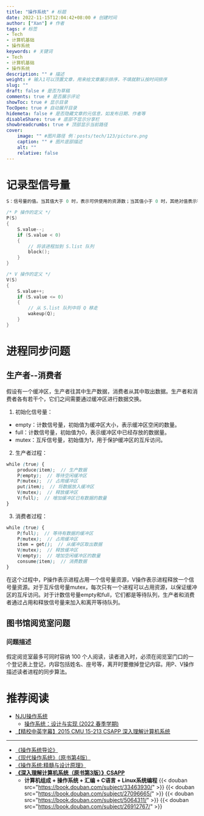 ```yaml
---
title: "操作系统" # 标题
date: 2022-11-15T12:04:42+08:00 # 创建时间
author: ["Xan"] # 作者
tags: # 标签
- Tech
- 计算机基础
- 操作系统
keywords: # 关键词
- Tech
- 计算机基础
- 操作系统
description: "" # 描述
weight: # 输入1可以顶置文章，用来给文章展示排序，不填就默认按时间排序
slug: ""
draft: false # 是否为草稿
comments: true # 是否展示评论
showToc: true # 显示目录
TocOpen: true # 自动展开目录
hidemeta: false # 是否隐藏文章的元信息，如发布日期、作者等
disableShare: true # 底部不显示分享栏
showbreadcrumbs: true # 顶部显示当前路径
cover:
    image: "" #图片路径 例：posts/tech/123/picture.png
    caption: "" # 图片底部描述
    alt: ""
    relative: false
---
```


# 记录型信号量
```cpp
S：信号量的值。当其值大于 0 时，表示可供使用的资源数；当其值小于 0 时，其绝对值表示等待使用该资源的进程数

/* P 操作的定义 */
P(S)
{
	S.value--;
	if (S.value < 0) 
	{
		// 将该进程加到 S.list 队列
		block();
	}
}

/* V 操作的定义 */
V(S)
{
	S.value++;
	if (S.value <= 0)
	{
		// 从 S.list 队列中将 Q 移走
		wakeup(Q);
	}
}
```
# 进程同步问题
## 生产者--消费者
假设有一个缓冲区，生产者往其中生产数据，消费者从其中取出数据。生产者和消费者各有若干个，它们之间需要通过缓冲区进行数据交换。

1.  初始化信号量：

-   empty：计数信号量，初始值为缓冲区大小，表示缓冲区空闲的数量。
-   full：计数信号量，初始值为0，表示缓冲区中已经存放的数据量。
-   mutex：互斥信号量，初始值为1，用于保护缓冲区的互斥访问。

2.  生产者过程：
```scss
while (true) {
    produce(item);  // 生产数据
    P(empty);  // 等待空闲缓冲区
    P(mutex);  // 占用缓冲区
    put(item);  // 将数据放入缓冲区
    V(mutex);  // 释放缓冲区
    V(full);  // 增加缓冲区已有数据的数量
}

```

3.  消费者过程：
```scss
while (true) {
    P(full);  // 等待有数据的缓冲区
    P(mutex);  // 占用缓冲区
    item = get();  // 从缓冲区取出数据
    V(mutex);  // 释放缓冲区
    V(empty);  // 增加空闲缓冲区的数量
    consume(item);  // 消费数据
}

```

在这个过程中，P操作表示进程占用一个信号量资源，V操作表示进程释放一个信号量资源。对于互斥信号量mutex，每次只有一个进程可以占用资源，以保证缓冲区的互斥访问。对于计数信号量empty和full，它们都是等待队列，生产者和消费者通过占用和释放信号量来加入和离开等待队列。
## 图书馆阅览室问题
### 问题描述
假定阅览室最多可同时容纳 100 个人阅读，读者进入时，必须在阅览室门口的一个登记表上登记，内容包括姓名、座号等，离开时要撤掉登记内容。用P、V操作描述读者进程的同步算法。
# 推荐阅读
-  [NJU操作系统](https://www.bilibili.com/video/BV1Cm4y1d7Ur/?spm_id_from=333.788)
	-  [操作系统：设计与实现 (2022 春季学期)](http://jyywiki.cn/OS/2022/)
- [【精校中英字幕】2015 CMU 15-213 CSAPP 深入理解计算机系统](https://www.bilibili.com/video/BV1iW411d7hd?p=1&vd_source=ae16ff6478eb15c1b87880540263910b)
***
- [《操作系统导论》](https://book.douban.com/subject/33463930/)
- [《现代操作系统》（原书第4版）](https://book.douban.com/subject/27096665/)
- [《操作系统:精髓与设计原理》](https://book.douban.com/subject/5064311/)
- **[《深入理解计算机系统（原书第3版）》CSAPP](https://book.douban.com/subject/26912767/)**
	- **计算机组成 + 操作系统 + 汇编 + C语言 + Linux系统编程**
{{< douban src="https://book.douban.com/subject/33463930/" >}}
{{< douban src="https://book.douban.com/subject/27096665/" >}}
{{< douban src="https://book.douban.com/subject/5064311/" >}}
{{< douban src="https://book.douban.com/subject/26912767/" >}}
